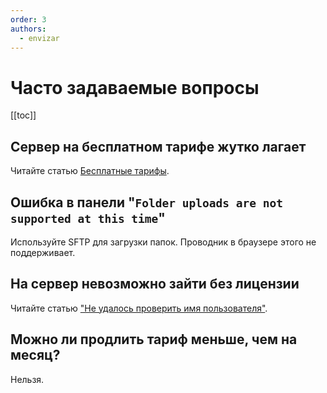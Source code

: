 ```yaml
---
order: 3
authors:
  - envizar
---
```


# Часто задаваемые вопросы

[[toc]]

## Сервер на бесплатном тарифе жутко лагает

Читайте статью [Бесплатные тарифы](free).

## Ошибка в панели "`Folder uploads are not supported at this time`"

Используйте SFTP для загрузки папок. Проводник в браузере этого не поддерживает.

## На сервер невозможно зайти без лицензии

Читайте статью ["Не удалось проверить имя пользователя"](/minecraft/online-mode).

## Можно ли продлить тариф меньше, чем на месяц?

Нельзя.

